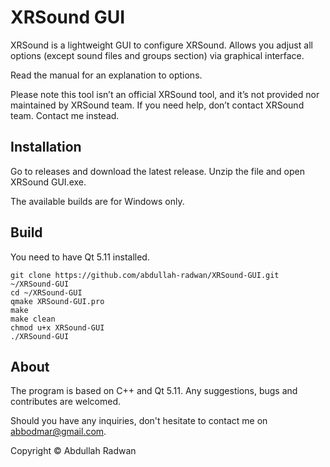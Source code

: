 # XRSound GUI
XRSound is a lightweight GUI to configure XRSound. Allows you adjust all options (except sound files and groups section) via graphical interface.

Read the manual for an explanation to options.

Please note this tool isn’t an official XRSound tool, and it’s not provided nor maintained by XRSound team. 
If you need help, don’t contact XRSound team. Contact me instead.

## Installation
Go to releases and download the latest release. Unzip the file and open XRSound GUI.exe.

The available builds are for Windows only.

## Build
You need to have Qt 5.11 installed.

```
git clone https://github.com/abdullah-radwan/XRSound-GUI.git ~/XRSound-GUI
cd ~/XRSound-GUI
qmake XRSound-GUI.pro
make
make clean
chmod u+x XRSound-GUI
./XRSound-GUI
```

## About
The program is based on C++ and Qt 5.11. Any suggestions, bugs and contributes are welcomed.

Should you have any inquiries, don't hesitate to contact me on [abbodmar@gmail.com](mailto:abbodmar@gmail.com?subject=XRSound%20GUI).

Copyright © Abdullah Radwan
